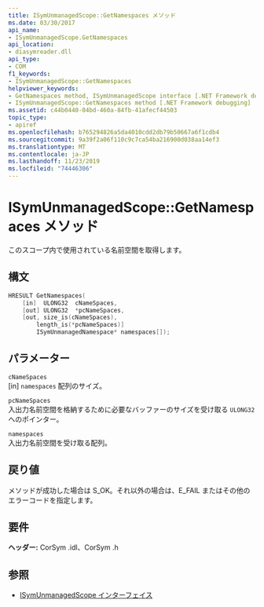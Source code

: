 ```yaml
---
title: ISymUnmanagedScope::GetNamespaces メソッド
ms.date: 03/30/2017
api_name:
- ISymUnmanagedScope.GetNamespaces
api_location:
- diasymreader.dll
api_type:
- COM
f1_keywords:
- ISymUnmanagedScope::GetNamespaces
helpviewer_keywords:
- GetNamespaces method, ISymUnmanagedScope interface [.NET Framework debugging]
- ISymUnmanagedScope::GetNamespaces method [.NET Framework debugging]
ms.assetid: c44b0440-04bd-460a-84fb-41afecf44503
topic_type:
- apiref
ms.openlocfilehash: b765294826a5da4010cdd2db79b50667a6f1cdb4
ms.sourcegitcommit: 9a39f2a06f110c9c7ca54ba216900d038aa14ef3
ms.translationtype: MT
ms.contentlocale: ja-JP
ms.lasthandoff: 11/23/2019
ms.locfileid: "74446306"
---
```

# <a name="isymunmanagedscopegetnamespaces-method"></a>ISymUnmanagedScope::GetNamespaces メソッド
このスコープ内で使用されている名前空間を取得します。  
  
## <a name="syntax"></a>構文  
  
```cpp  
HRESULT GetNamespaces(  
    [in]  ULONG32  cNameSpaces,  
    [out] ULONG32  *pcNameSpaces,  
    [out, size_is(cNameSpaces),  
        length_is(*pcNameSpaces)]  
        ISymUnmanagedNamespace* namespaces[]);  
```  
  
## <a name="parameters"></a>パラメーター  
 `cNameSpaces`  
 [in] `namespaces` 配列のサイズ。  
  
 `pcNameSpaces`  
 入出力名前空間を格納するために必要なバッファーのサイズを受け取る `ULONG32` へのポインター。  
  
 `namespaces`  
 入出力名前空間を受け取る配列。  
  
## <a name="return-value"></a>戻り値  
 メソッドが成功した場合は S_OK。それ以外の場合は、E_FAIL またはその他のエラーコードを指定します。  
  
## <a name="requirements"></a>要件  
 **ヘッダー:** CorSym .idl、CorSym .h  
  
## <a name="see-also"></a>参照

- [ISymUnmanagedScope インターフェイス](../../../../docs/framework/unmanaged-api/diagnostics/isymunmanagedscope-interface.md)
